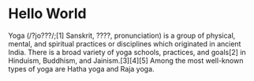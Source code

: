 <!DOCTYPE html>
<html>
<head>
<title> yoga </title>
</head>
<body>
<h1>Hello World</h1>
<p> Yoga (/?jo???/;[1] Sanskrit, ????, pronunciation) is a group of physical, mental, and spiritual practices or disciplines which originated in ancient India. There is a broad variety of yoga schools, practices, and goals[2] in Hinduism, Buddhism, and Jainism.[3][4][5] Among the most well-known types of yoga are Hatha yoga and Raja yoga.</p>
</body>
</html>